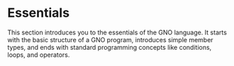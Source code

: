# Essentials

This section introduces you to the essentials of the GNO language. It starts with the basic structure of a GNO program, introduces simple member types, and ends with standard programming concepts like conditions, loops, and operators.
